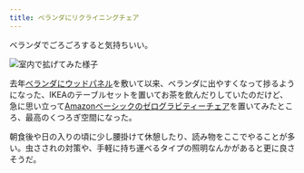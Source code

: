 ```yaml
---
title: ベランダにリクライニングチェア
---
```

ベランダでごろごろすると気持ちいい。

![](https://lh4.googleusercontent.com/AaFY8LauYK6K3L7iGCGs_5sc9zRPBhvT1n7_nyETz7CBxQUP3dCSJk0zpe8Et1Fwfk228TtZu1JlmEcj6AHtmMJybylCW1L5il6JzIPuQvIDCJEc0JyTjrZYcGFLGheSEzJeKmrJtl4ChkU67Bk1ULPmyPFz1GgkC2VBwbo8jlrqwK199GZ9K14j "室内で拡げてみた様子")

去年[ベランダにウッドパネル](https://r7kamura.com/articles/2021-09-30-wood-panel)を敷いて以来、ベランダに出やすくなって捗るようになった、IKEAのテーブルセットを置いてお茶を飲んだりしていたのだけど、急に思い立って[Amazonベーシックのゼログラビティーチェア](https://www.amazon.co.jp/dp/B0716DKHS1)を置いてみたところ、最高のくつろぎ空間になった。

朝食後や日の入りの頃に少し腰掛けて休憩したり、読み物をここでやることが多い。虫さされの対策や、手軽に持ち運べるタイプの照明なんかがあると更に良さそうだ。
